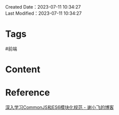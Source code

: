 Created Date：2023-07-11 10:34:27  
Last Modified：2023-07-11 10:34:27

# Tags

#前端

# Content

# Reference

[深入学习CommonJS和ES6模块化规范 - 谢小飞的博客](https://xieyufei.com/2021/01/08/CommonJS-ES6.html)

